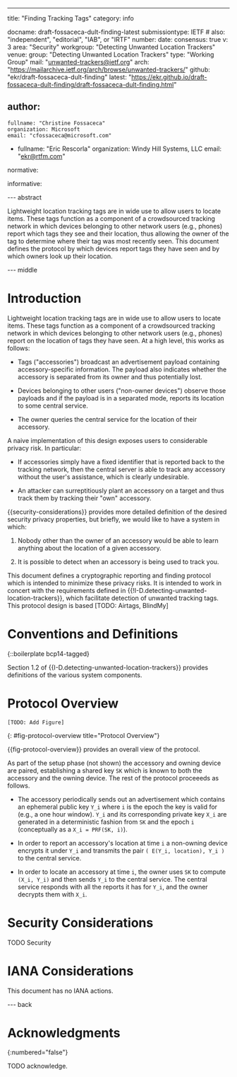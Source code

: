 ---
title: "Finding Tracking Tags"
category: info

docname: draft-fossaceca-dult-finding-latest
submissiontype: IETF  # also: "independent", "editorial", "IAB", or "IRTF"
number:
date:
consensus: true
v: 3
area: "Security"
workgroup: "Detecting Unwanted Location Trackers"
venue:
  group: "Detecting Unwanted Location Trackers"
  type: "Working Group"
  mail: "unwanted-trackers@ietf.org"
  arch: "https://mailarchive.ietf.org/arch/browse/unwanted-trackers/"
  github: "ekr/draft-fossaceca-dult-finding"
  latest: "https://ekr.github.io/draft-fossaceca-dult-finding/draft-fossaceca-dult-finding.html"

author:
 -
    fullname: "Christine Fossaceca"
    organization: Microsoft
    email: "cfossaceca@microsoft.com"

 -
    fullname: "Eric Rescorla"
    organization: Windy Hill Systems, LLC
    email: "ekr@rtfm.com"

normative:

informative:


--- abstract

Lightweight location tracking tags are in wide use to allow users
to locate items. These tags function as a component of a crowdsourced
tracking network in which devices belonging to other network
users (e.g., phones) report which
tags they see and their location, thus allowing the owner of the
tag to determine where their tag was most recently seen. This
document defines the protocol by which devices report tags
they have seen and by which owners look up their location.


--- middle

# Introduction

Lightweight location tracking tags are in wide use to allow users to
locate items. These tags function as a component of a crowdsourced
tracking network in which devices belonging to other network users
(e.g., phones) report on the location of tags they have seen.
At a high level, this works as follows:

- Tags ("accessories") broadcast an advertisement payload containing
  accessory-specific information. The payload also indicates whether
  the accessory is separated from its owner and thus potentially lost.

- Devices belonging to other users ("non-owner devices")
  observe those payloads and if the payload is in a separated
  mode, reports its location to some central service.

- The owner queries the central service for the location of their
  accessory.

A naive implementation of this design exposes users to considerable
privacy risk. In particular:

* If accessories simply have a fixed identifier that is reported back
  to the tracking network, then the central server is able to track
  any accessory without the user's assistance, which is clearly
  undesirable.

* An attacker can surreptitiously plant an accessory on a target
  and thus track them by tracking their "own" accessory.


{{security-considerations}} provides more detailed definition of the
desired security privacy properties, but briefly, we would like to
have a system in which:

1. Nobody other than the owner of an accessory would be able to learn
anything about the location of a given accessory.

1. It is possible to detect when an accessory is being used to track
you.

This document defines a cryptographic reporting and finding protocol
which is intended to minimize these privacy risks. It is intended
to work in concert with the requirements defined in
{{!I-D.detecting-unwanted-location-trackers}}, which facilitate
detection of unwanted tracking tags. This protocol design is based
[TODO: Airtags, BlindMy]

# Conventions and Definitions

{::boilerplate bcp14-tagged}

Section 1.2 of {{I-D.detecting-unwanted-location-trackers}} provides
definitions of the various system components.


# Protocol Overview

~~~~
[TODO: Add Figure]
~~~~
{: #fig-protocol-overview title="Protocol Overview"}

{{fig-protocol-overview}} provides an overall view of the protocol.

As part of the setup phase (not shown) the accessory and
owning device are paired, establishing a shared key `SK`
which is known to both the accessory and the owning device.
The rest of the protocol proceeeds as follows.

* The accessory periodically sends out an advertisement which contains
an ephemeral public key `Y_i` where `i` is the epoch the key is valid
for (e.g., a one hour window). `Y_i` and its corresponding private key
`X_i` are generated in a deterministic fashion from `SK` and the epoch
`i` (conceptually as a `X_i = PRF(SK, i)`).

* In order to report an accessory's location at time `i` a non-owning
device encrypts it under `Y_i` and transmits the pair
`( E(Y_i, location), Y_i )` to the central service.

* In order to locate an accessory at time `i`, the owner uses `SK` to
compute `(X_i, Y_i)` and then sends `Y_i` to the central service.
The central service responds with all the reports it has for `Y_i`,
and the owner decrypts them with `X_i`.



# Security Considerations

TODO Security


# IANA Considerations

This document has no IANA actions.


--- back

# Acknowledgments
{:numbered="false"}

TODO acknowledge.
